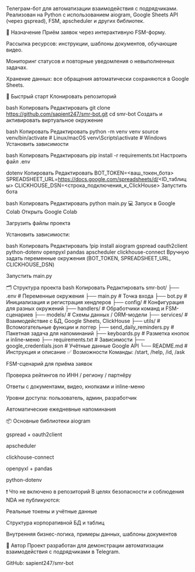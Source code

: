 Телеграм-бот для автоматизации взаимодействия с подрядчиками.
Реализован на Python с использованием aiogram, Google Sheets API (через gspread), FSM, apscheduler и других библиотек.

📌 Назначение
Приём заявок через интерактивную FSM-форму.

Рассылка ресурсов: инструкции, шаблоны документов, обучающие видео.

Мониторинг статусов и повторные уведомления о невыполненных задачах.

Хранение данных: все обращения автоматически сохраняются в Google Sheets.

🚀 Быстрый старт
Клонировать репозиторий

bash
Копировать
Редактировать
git clone https://github.com/sapient247/smr-bot.git
cd smr-bot
Создать и активировать виртуальное окружение

bash
Копировать
Редактировать
python -m venv venv
source venv/bin/activate      # Linux/macOS
venv\Scripts\activate         # Windows
Установить зависимости

bash
Копировать
Редактировать
pip install -r requirements.txt
Настроить файл .env

dotenv
Копировать
Редактировать
BOT_TOKEN=<ваш_токен_бота>
SPREADSHEET_URL=https://docs.google.com/spreadsheets/d/<ID_таблицы>
CLICKHOUSE_DSN=<строка_подключения_к_ClickHouse>
Запустить бота

bash
Копировать
Редактировать
python main.py
💻 Запуск в Google Colab
Открыть Google Colab

Загрузить файлы проекта

Установить зависимости:

bash
Копировать
Редактировать
!pip install aiogram gspread oauth2client python-dotenv openpyxl pandas apscheduler clickhouse-connect
Вручную задать переменные окружения (BOT_TOKEN, SPREADSHEET_URL, CLICKHOUSE_DSN)

Запустить main.py

🗂 Структура проекта
bash
Копировать
Редактировать
smr-bot/
├── .env                     # Переменные окружения
├── main.py                  # Точка входа
├── bot.py                   # Инициализация и регистрация хендлеров
├── config/                  # Конфигурация для разных окружений
├── handlers/                # Обработчики команд и FSM-сценариев
├── models/                  # Схемы данных / ORM-модели
├── services/                # Взаимодействие с БД, Google Sheets, ClickHouse
├── utils/                   # Вспомогательные функции и логгер
├── send_daily_reminders.py  # Пакетная задача для напоминаний
├── keyboards.py             # Разметка кнопок и inline-меню
├── requirements.txt         # Зависимости
├── google_credentials.json  # Учётные данные Google API
└── README.md                # Инструкция и описание
✅ Возможности
Команды: /start, /help, /id, /ask

FSM-сценарий для приёма заявок

Проверка рейтингов по ИНН / региону / партнёру

Ответы с документами, видео, кнопками и inline-меню

Уровни доступа: пользователь, админ, разработчик

Автоматические ежедневные напоминания

📦 Основные библиотеки
aiogram

gspread + oauth2client

apscheduler

clickhouse-connect

openpyxl + pandas

python-dotenv

❗ Что не включено в репозиторий
В целях безопасности и соблюдения NDA не публикуются:

Реальные токены и учётные данные

Структура корпоративной БД и таблиц

Внутренняя бизнес-логика, примеры данных, шаблоны документов

👤 Автор
Проект разработан для демонстрации автоматизации взаимодействия с подрядчиками в Telegram.

GitHub: sapient247/smr-bot
